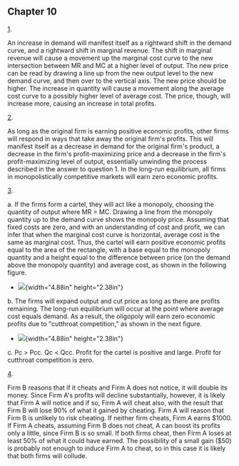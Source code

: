 ## Chapter 10

[1](http://openstax.org/books/principles-microeconomics-3e/pages/10-self-check-questions#fs-idm64669072).

An increase in demand will manifest itself as a rightward shift in the
demand curve, and a rightward shift in marginal revenue. The shift in
marginal revenue will cause a movement up the marginal cost curve to the
new intersection between MR and MC at a higher level of output. The new
price can be read by drawing a line up from the new output level to the
new demand curve, and then over to the vertical axis. The new price
should be higher. The increase in quantity will cause a movement along
the average cost curve to a possibly higher level of average cost. The
price, though, will increase more, causing an increase in total profits.

[2](http://openstax.org/books/principles-microeconomics-3e/pages/10-self-check-questions#fs-idm141628400).

As long as the original firm is earning positive economic profits, other
firms will respond in ways that take away the original firm's profits.
This will manifest itself as a decrease in demand for the original
firm's product, a decrease in the firm's profit-maximizing price and a
decrease in the firm's profit-maximizing level of output, essentially
unwinding the process described in the answer to question 1. In the
long-run equilibrium, all firms in monopolistically competitive markets
will earn zero economic profits.

[3](http://openstax.org/books/principles-microeconomics-3e/pages/10-self-check-questions#fs-idm16606608).

a.  If the firms form a cartel, they will act like a monopoly, choosing
    the quantity of output where MR = MC. Drawing a line from the
    monopoly quantity up to the demand curve shows the monopoly price.
    Assuming that fixed costs are zero, and with an understanding of
    cost and profit, we can infer that when the marginal cost curve is
    horizontal, average cost is the same as marginal cost. Thus, the
    cartel will earn positive economic profits equal to the area of the
    rectangle, with a base equal to the monopoly quantity and a height
    equal to the difference between price (on the demand above the
    monopoly quantity) and average cost, as shown in the following
    figure.

-   ![](media/rId25.jpeg){width="4.88in" height="2.38in"}

b.  The firms will expand output and cut price as long as there are
    profits remaining. The long-run equilibrium will occur at the point
    where average cost equals demand. As a result, the oligopoly will
    earn zero economic profits due to "cutthroat competition," as shown
    in the next figure.

-   ![](media/rId27.jpeg){width="4.88in" height="2.38in"}

c.  Pc \> Pcc. Qc \< Qcc. Profit for the cartel is positive and large.
    Profit for cutthroat competition is zero.

[4](http://openstax.org/books/principles-microeconomics-3e/pages/10-self-check-questions#fs-idp37882656).

Firm B reasons that if it cheats and Firm A does not notice, it will
double its money. Since Firm A's profits will decline substantially,
however, it is likely that Firm A will notice and if so, Firm A will
cheat also, with the result that Firm B will lose 90% of what it gained
by cheating. Firm A will reason that Firm B is unlikely to risk
cheating. If neither firm cheats, Firm A earns \$1000. If Firm A cheats,
assuming Firm B does not cheat, A can boost its profits only a little,
since Firm B is so small. If both firms cheat, then Firm A loses at
least 50% of what it could have earned. The possibility of a small gain
(\$50) is probably not enough to induce Firm A to cheat, so in this case
it is likely that both firms will collude.
